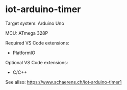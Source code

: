 # iot-arduino-timer

Target system: Arduino Uno

MCU: ATmega 328P

Required VS Code extensions:
- PlatformIO

Optional VS Code extensions:
- C/C++

See allso: https://www.schaerens.ch/iot-arduino-timer1
